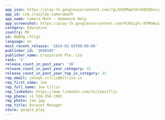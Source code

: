 ```yaml
---
app_icon: https://play-lh.googleusercontent.com/7gL4hEDMwplHl4U05QQxvj4SrfizDebLtsvW4sfbJWTkltqySWotLXI1IwQFuoOL2Gg
app_id: com.crazylab.cameramath
app_name: Camera Math - Homework Hel‪p
app_screenshot: https://play-lh.googleusercontent.com/PcNSLgYc-DTMhWy1aqpCcbY7CMODXWHw9KQ4KzLRRU9kDhuiXKnPhnXLaydF6qYXNM0
category: Education
country: MX
id: BQQPg_rfClg1
language: en
most_recent_release: '2024-02-03T00:00:00'
publisher_id: '2680105'
publisher_name: Crazysloth Pte. Ltd
rank: '5'
release_count_in_past_year: '16'
release_count_in_past_year_category: 31
release_count_in_past_year_top_in_category: 31
rep_email: joseph.cillis@bitrise.io
rep_first_name: Joe
rep_full_name: Joe Cillis
rep_linkedin: https://www.linkedin.com/in/joecillis
rep_phone: +1 518-258-1902
rep_photo: joe.jpg
rep_title: Account Manager
store: google_play
---
```

